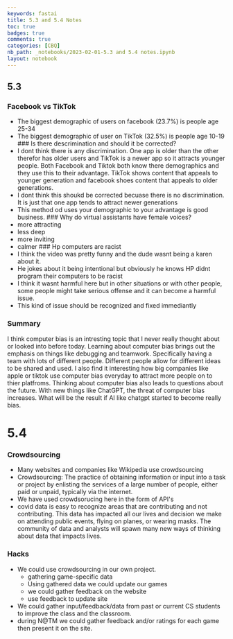 ```yaml
---
keywords: fastai
title: 5.3 and 5.4 Notes
toc: true 
badges: true
comments: true
categories: [CBQ]
nb_path: _notebooks/2023-02-01-5.3 and 5.4 notes.ipynb
layout: notebook
---
```


<!--
#################################################
### THIS FILE WAS AUTOGENERATED! DO NOT EDIT! ###
#################################################
# file to edit: _notebooks/2023-02-01-5.3 and 5.4 notes.ipynb
-->

<div class="container" id="notebook-container">
        
<div class="cell border-box-sizing text_cell rendered"><div class="inner_cell">
<div class="text_cell_render border-box-sizing rendered_html">
<h2 id="5.3">5.3<a class="anchor-link" href="#5.3"> </a></h2>
</div>
</div>
</div>
<div class="cell border-box-sizing text_cell rendered"><div class="inner_cell">
<div class="text_cell_render border-box-sizing rendered_html">
<h3 id="Facebook-vs-TikTok">Facebook vs TikTok<a class="anchor-link" href="#Facebook-vs-TikTok"> </a></h3><ul>
<li>The biggest demographic of users on facebook (23.7%) is people age 25-34</li>
<li>The biggest demographic of user on TikTok (32.5%) is people age 10-19
### Is there descrimination and should it be corrected?</li>
<li>I dont think there is any discrimination. One app is older than the other therefor has older users and TikTok is a newer app so it attracts younger people. Both Facebook and Tiktok both know there demographics and they use this to their advantage. TikTok shows content that appeals to younger generation and facebook shoes content that appeals to older generations.</li>
<li>I dont think this shoukd be corrected becuase there is no discrimination. It is just that one app tends to attract newer generations</li>
<li>This method od uses your demographic to your advantage is good business.
### Why do virtual assistants have female voices?</li>
<li>more attracting</li>
<li>less deep</li>
<li>more inviting</li>
<li>calmer
### Hp computers are racist</li>
<li>I think the video was pretty funny and the dude wasnt being a karen about it.</li>
<li>He jokes about it being intentional but obviously he knows HP didnt program their computers to be racist</li>
<li>I think it wasnt harmful here but in other situations or with other people, some people might take serious offense and it can become a harmful issue.</li>
<li>This kind of issue should be recognized and fixed immediantly </li>
</ul>
<h3 id="Summary">Summary<a class="anchor-link" href="#Summary"> </a></h3><p>I think computer bias is an intresting topic that I never really thought about or looked into before today. Learning about computer bias brings out the emphasis on things like debugging and teamwork. Specifically having a team with lots of different people. Different people allow for different ideas to be shared and used. I also find it interesting how big companies like apple or tiktok use computer bias everyday to attract more people on to thier platfroms. Thinking about computer bias also leads to questions about the future. With new things like ChatGPT, the threat of computer bias increases. What will be the result if AI like chatgpt started to become really bias.</p>

</div>
</div>
</div>
<div class="cell border-box-sizing text_cell rendered"><div class="inner_cell">
<div class="text_cell_render border-box-sizing rendered_html">
<h1 id="5.4">5.4<a class="anchor-link" href="#5.4"> </a></h1>
</div>
</div>
</div>
<div class="cell border-box-sizing text_cell rendered"><div class="inner_cell">
<div class="text_cell_render border-box-sizing rendered_html">
<h3 id="Crowdsourcing">Crowdsourcing<a class="anchor-link" href="#Crowdsourcing"> </a></h3><ul>
<li>Many websites and companies like Wikipedia use crowdsourcing</li>
<li>Crowdsourcing: The practice of obtaining information or input into a task or project by enlisting the services of a large number of people, either paid or unpaid, typically via the internet.</li>
<li>We have used crowdsorucing here in the form of API's</li>
<li>covid data is easy to recognize areas that are contributing and not contributing. This data has impacted all our lives and decision we make on attending public events, flying on planes, or wearing masks. The community of data and analysts will spawn many new ways of thinking about data that impacts lives.</li>
</ul>
<h3 id="Hacks">Hacks<a class="anchor-link" href="#Hacks"> </a></h3><ul>
<li>We could use crowdsourcing in our own project.<ul>
<li>gathering game-specific data</li>
<li>Using gathered data we could update our games</li>
<li>we could gather feedback on the website</li>
<li>use feedback to update site</li>
</ul>
</li>
<li>We could gather input/feedback/data from past or current CS students to improve the class and the classroom.</li>
<li>during N@TM we could gather feedback and/or ratings for each game then present it on the site.</li>
</ul>

</div>
</div>
</div>
</div>
 

